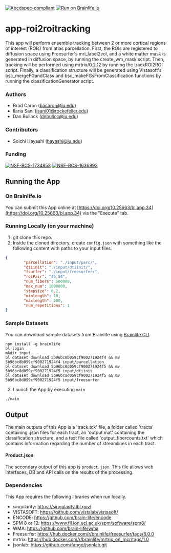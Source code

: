 [![Abcdspec-compliant](https://img.shields.io/badge/ABCD_Spec-v1.1-green.svg)](https://github.com/soichih/abcd-spec)
[![Run on Brainlife.io](https://img.shields.io/badge/Brainlife-bl.app.34-blue.svg)](https://doi.org/10.25663/bl.app.34)

# app-roi2roitracking
This app will perform ensemble tracking between 2 or more cortical regions of interest (ROIs) from  atlas parcellation. First, the ROIs are registered to diffusion space using Freesurfer's mri_label2vol, and a white matter mask is generated in diffusion space, by running the create_wm_mask script. Then, tracking will be performed using mrtrix/0.2.12 by running the trackROI2ROI script. Finally, a classification structure will be generated using Vistasoft's bsc_mergeFGandClass and bsc_makeFGsFromClassification functions by running the classificationGenerator script.

### Authors
- Brad Caron (bacaron@iu.edu)
- Ilaria Sani (isani01@rockefeller.edu)
- Dan Bullock (dnbulloc@iu.edu)

### Contributors
- Soichi Hayashi (hayashi@iu.edu)

### Funding
[![NSF-BCS-1734853](https://img.shields.io/badge/NSF_BCS-1734853-blue.svg)](https://nsf.gov/awardsearch/showAward?AWD_ID=1734853)
[![NSF-BCS-1636893](https://img.shields.io/badge/NSF_BCS-1636893-blue.svg)](https://nsf.gov/awardsearch/showAward?AWD_ID=1636893)

## Running the App 

### On Brainlife.io

You can submit this App online at [https://doi.org/10.25663/bl.app.34](https://doi.org/10.25663/bl.app.34) via the "Execute" tab.

### Running Locally (on your machine)

1. git clone this repo.
2. Inside the cloned directory, create `config.json` with something like the following content with paths to your input files.

```json
{
        "parcellation": "./input/parc/",
        "dtiinit": "./input/dtiinit/",
        "fsurfer": "./input/freesurfer/",
        "roiPair": "45,54",      
        "num_fibers": 500000,
        "max_num": 1000000,
        "stepsize": 0.2,
        "minlength": 10,
        "maxlength": 200,
        "num_repetitions": 1
}
```

### Sample Datasets

You can download sample datasets from Brainlife using [Brainlife CLI](https://github.com/brain-life/cli).

```
npm install -g brainlife
bl login
mkdir input
bl dataset download 5b96bc8b059cf900271924f4 && mv 5b96bc8b059cf900271924f4 input/parcellation
bl dataset download 5b96bc8d059cf900271924f5 && mv 5b96bc8d059cf900271924f5 input/dtiinit
bl dataset download 5b96bc8d059cf900271924f5 && mv 5b96bc8d059cf900271924f5 input/freesurfer

```


3. Launch the App by executing `main`

```bash
./main
```

## Output

The main outputs of this App is a 'track.tck' file, a folder called 'tracts' containing .json files for each tract, an 'output.mat' containing the classification structure, and a text file called 'output_fibercounts.txt' which contains information regarding the number of streamlines in each tract.

#### Product.json
The secondary output of this app is `product.json`. This file allows web interfaces, DB and API calls on the results of the processing. 

### Dependencies

This App requires the following libraries when run locally.

  - singularity: https://singularity.lbl.gov/
  - VISTASOFT: https://github.com/vistalab/vistasoft/
  - ENCODE: https://github.com/brain-life/encode
  - SPM 8 or 12: https://www.fil.ion.ucl.ac.uk/spm/software/spm8/
  - WMA: https://github.com/brain-life/wma
  - Freesurfer: https://hub.docker.com/r/brainlife/freesurfer/tags/6.0.0
  - mrtrix: https://hub.docker.com/r/brainlife/mrtrix_on_mcr/tags/1.0
  - jsonlab: https://github.com/fangq/jsonlab.git
